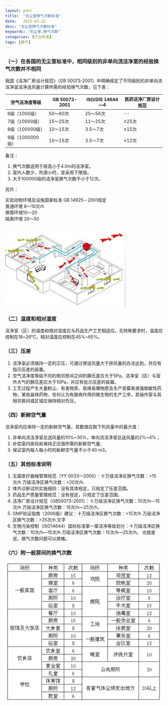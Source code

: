 ```yaml
---
layout: post
title:  "无尘室换气次数标准"
date:   2015-03-22
desc: "无尘室换气次数标准"
keywords: "无尘室,换气次数"
categories: [行业标准]
tags: [换气]
---
```


### （一）在各国的无尘室标准中，相同级别的非单向流洁净室的经验换气次数并不相同

我国《洁净厂房设计规范》（GB 50073-2001）中明确规定了不同级别的非单向流洁净室洁净送风量计算所需的经验换气次数，见下表：

|空气洁净度等级|GB 50073-2001|ISO/DIS 14644—4|医药洁净厂房设计规范|
|------|------|------|------|
|6级（1000级）|50～60次|25～56次|--|
|7级（10000级）|15～25次|11～25次|≥25次|
|8级（100000级）|10～15次|3.5～7次|≥15次|
|9级（1000000级）|10～15次|3.5～7次|≥12次|

备注：

1. 换气次数适用于层高小于4.0m的洁净室。
2. 室内人数少、热源小时，宜采用下限值。
3. 大于100000级的洁净室换气次数不小于12次。

另外：

实验动物环境及设施国家标准 GB 14925－2001规定  
普通环境 8～10次/h  
屏障环境10～20  
隔离环境 20～50

![](/static/img/2015/032201.jpg)

### （二）温度和相对湿度

洁净室（区）的温度和相对湿度应与药品生产工艺相适应。无特殊要求时，温度应控制在18~26℃，相对温度应控制在45%~65%。

### （三）压差

1. 洁净室必须维持一定的正压，可通过使送风量大于排风量的办法达到，并应有指示压差的装置。
2. 空气洁净度等级不同的相邻房间之间的静压差应大于5Pa，洁净室（区）与室外大气的静压差应大于10Pa，并应有批示压差的装置。
3. 工艺过程产生大量粉尘、有害物质、易烯易爆物质及生产青霉素类强致敏性药物，某些甾体药物，任何认为有致病作用的微生物的生产工序，其操作室与其相邻房间或区域应保持相对负压。

### （四）新鲜空气量

洁净室内应保持一定的新鲜空气量，其数值应取下列风量中的最大值：

1. 非单向流洁净室总送风量的10%~30%，单向流洁净室总送风量的2%~4%；
2. 补偿室内排风和保持正压值所需的新鲜空气量;
3. 保证室内每人每小时的新鲜空气量不小于40 m3。

### （五）其他标准说明

1. 无菌医疗器械管理规范（YY 0033—2000）：十万级洁净区换气次数：>15次/h 万级洁净区换气次数：>20次/h.
2. 体外诊断试剂实施细则：没有具体规定，只规定了压差范围。
3. 药品生产质量管理规范：没有规定，只规定了压差范围。
4. 洁净厂房设计规范（GB50073-2001）：十万级洁净区换气次数：10次/h—15次/h 万级洁净区换气次数：15次/h—25次/h。
5. GMP验证指南（2000版）建议：十万级洁净区换气次数：>15次/h 万级洁净区换气次数：>25次/h.文字
6. 生物污染控制（ISO14644）国际标准第一章洁净等级划分：十万级洁净区换气次数：10次/h—15次/h 万级洁净区换气次数：15次/h—25次/h。
也就是说，换气次数问题可以商榷。

### （六）附一般房间的换气次数

![](/static/img/2015/032202.jpg)
